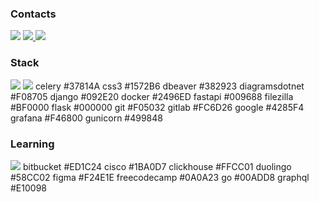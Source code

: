 ### Contacts
<a href='https://t.me/sivikgosh' target='_blank'><img src='https://img.shields.io/badge/SivikGosh-26A5E4?style=for-the-badge&logo=Telegram&logoColor=white'></a> <a href='mailto:sivik@protonmail.com'><img src='https://img.shields.io/badge/sivik@protonmail.com-6D4AFF?style=for-the-badge&logo=protonmail&logoColor=white'> <a href='https://www.linkedin.com/in/sivikgosh/' target='_blank'><img src='https://img.shields.io/badge/Georgiy Markarov-0A66C2?style=for-the-badge&logo=linkedin&logoColor=white'></a>

### Stack
<img src='https://img.shields.io/badge/Python-3776AB?style=for-the-badge&logo=python&logoColor=white'> <img src='https://img.shields.io/badge/.env-ECD53F?style=for-the-badge&logo=dotenv&logoColor=black'>
celery #37814A
css3 #1572B6
dbeaver #382923
diagramsdotnet #F08705
django #092E20
docker #2496ED
fastapi #009688
filezilla #BF0000
flask #000000
git #F05032
gitlab #FC6D26
google #4285F4
grafana #F46800
gunicorn #499848

### Learning
<img src='https://img.shields.io/badge/Ansible-EE0000?style=for-the-badge&logo=ansible&logoColor=white'>
bitbucket #ED1C24
cisco #1BA0D7
clickhouse #FFCC01
duolingo #58CC02
figma #F24E1E
freecodecamp #0A0A23
go #00ADD8
graphql #E10098
